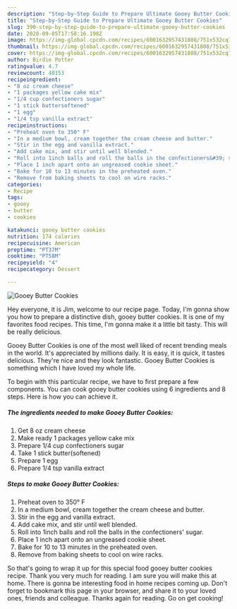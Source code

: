 ```yaml
---
description: "Step-by-Step Guide to Prepare Ultimate Gooey Butter Cookies"
title: "Step-by-Step Guide to Prepare Ultimate Gooey Butter Cookies"
slug: 390-step-by-step-guide-to-prepare-ultimate-gooey-butter-cookies
date: 2020-09-05T17:58:16.198Z
image: https://img-global.cpcdn.com/recipes/6001632957431808/751x532cq70/gooey-butter-cookies-recipe-main-photo.jpg
thumbnail: https://img-global.cpcdn.com/recipes/6001632957431808/751x532cq70/gooey-butter-cookies-recipe-main-photo.jpg
cover: https://img-global.cpcdn.com/recipes/6001632957431808/751x532cq70/gooey-butter-cookies-recipe-main-photo.jpg
author: Birdie Potter
ratingvalue: 4.7
reviewcount: 40153
recipeingredient:
- "8 oz cream cheese"
- "1 packages yellow cake mix"
- "1/4 cup confectioners sugar"
- "1 stick buttersoftened"
- "1 egg"
- "1/4 tsp vanilla extract"
recipeinstructions:
- "Preheat oven to 350° F"
- "In a medium bowl, cream together the cream cheese and butter."
- "Stir in the egg and vanilla extract."
- "Add cake mix, and stir until well blended."
- "Roll into 1inch balls and roll the balls in the confectioners&#39; sugar."
- "Place 1 inch apart onto an ungreased cookie sheet."
- "Bake for 10 to 13 minutes in the preheated oven."
- "Remove from baking sheets to cool on wire racks."
categories:
- Recipe
tags:
- gooey
- butter
- cookies

katakunci: gooey butter cookies 
nutrition: 174 calories
recipecuisine: American
preptime: "PT37M"
cooktime: "PT58M"
recipeyield: "4"
recipecategory: Dessert

---
```



![Gooey Butter Cookies](https://img-global.cpcdn.com/recipes/6001632957431808/751x532cq70/gooey-butter-cookies-recipe-main-photo.jpg)

Hey everyone, it is Jim, welcome to our recipe page. Today, I'm gonna show you how to prepare a distinctive dish, gooey butter cookies. It is one of my favorites food recipes. This time, I'm gonna make it a little bit tasty. This will be really delicious.



Gooey Butter Cookies is one of the most well liked of recent trending meals in the world. It's appreciated by millions daily. It is easy, it is quick, it tastes delicious. They're nice and they look fantastic. Gooey Butter Cookies is something which I have loved my whole life.


To begin with this particular recipe, we have to first prepare a few components. You can cook gooey butter cookies using 6 ingredients and 8 steps. Here is how you can achieve it.

<!--inarticleads1-->

##### The ingredients needed to make Gooey Butter Cookies:

1. Get 8 oz cream cheese
1. Make ready 1 packages yellow cake mix
1. Prepare 1/4 cup confectioners sugar
1. Take 1 stick butter(softened)
1. Prepare 1 egg
1. Prepare 1/4 tsp vanilla extract




<!--inarticleads2-->

##### Steps to make Gooey Butter Cookies:

1. Preheat oven to 350° F
1. In a medium bowl, cream together the cream cheese and butter.
1. Stir in the egg and vanilla extract.
1. Add cake mix, and stir until well blended.
1. Roll into 1inch balls and roll the balls in the confectioners&#39; sugar.
1. Place 1 inch apart onto an ungreased cookie sheet.
1. Bake for 10 to 13 minutes in the preheated oven.
1. Remove from baking sheets to cool on wire racks.




So that's going to wrap it up for this special food gooey butter cookies recipe. Thank you very much for reading. I am sure you will make this at home. There is gonna be interesting food in home recipes coming up. Don't forget to bookmark this page in your browser, and share it to your loved ones, friends and colleague. Thanks again for reading. Go on get cooking!
